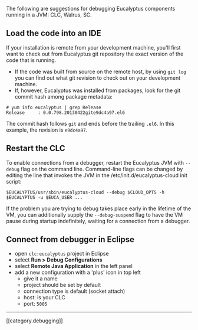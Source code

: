 The following are suggestions for debugging Eucalyptus components running in a JVM: CLC, Walrus, SC.

## Load the code into an IDE

If your installation is remote from your development machine, you'll first want to check out from Eucalyptus git repository the exact version of the code that is running. 

* If the code was built from source on the remote host, by using `git log` you can find out what git revision to check out on your development machine. 
* If, however, Eucalyptus was installed from packages, look for the git commit hash among package metadata:

```
# yum info eucalyptus | grep Release
Release     : 0.0.798.20130422gite9dc4a97.el6
```

The commit hash follows `git` and ends before the trailing `.el6`. In this example, the revision is `e9dc4a97`.

## Restart the CLC

To enable connections from a debugger, restart the Eucalyptus JVM with `--debug` flag on the command line. Command-line flags can be changed by editing the line that invokes the JVM in the /etc/init.d/eucalyptus-cloud init script:

```
$EUCALYPTUS/usr/sbin/eucalyptus-cloud --debug $CLOUD_OPTS -h $EUCALYPTUS -u $EUCA_USER ...
```

If the problem you are trying to debug takes place early in the lifetime of the VM, you can additionally supply the `--debug-suspend` flag to have the VM pause during startup indefinitely, waiting for a connection from a debugger.

## Connect from debugger in Eclipse

* open `clc:eucalyptus` project in Eclipse
* select **Run > Debug Configurations**
* select **Remote Java Application** in the left panel
* add a new configuration with a 'plus' icon in top left
  * give it a name
  * project should be set by default
  * connection type is default (socket attach)
  * host: is your CLC
  * port: `5005`

*****

[[category.debugging]]